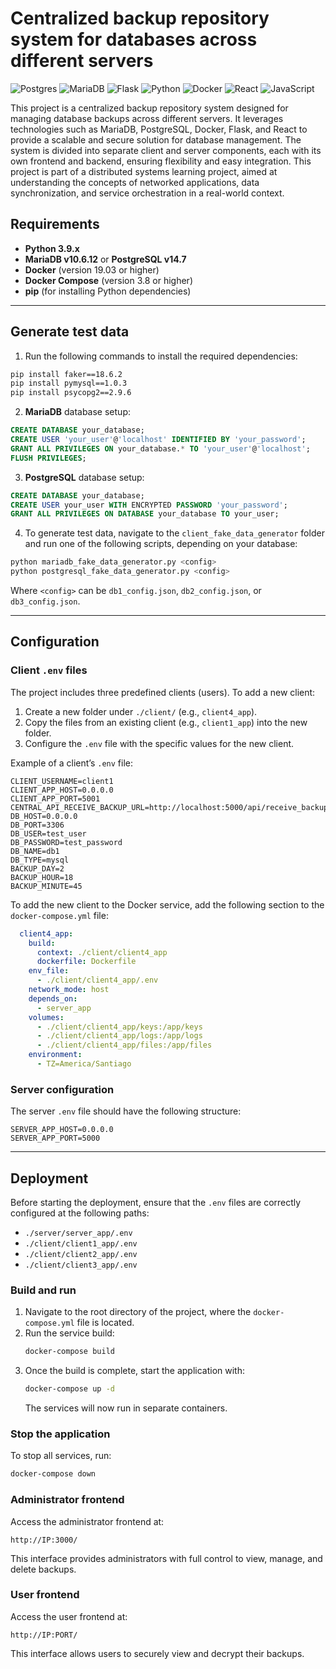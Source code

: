 # Centralized backup repository system for databases across different servers

![Postgres](https://img.shields.io/badge/postgres-%23316192.svg?style=for-the-badge&logo=postgresql&logoColor=white)
![MariaDB](https://img.shields.io/badge/MariaDB-003545?style=for-the-badge&logo=mariadb&logoColor=white)
![Flask](https://img.shields.io/badge/flask-%23000.svg?style=for-the-badge&logo=flask&logoColor=white)
![Python](https://img.shields.io/badge/python-3670A0?style=for-the-badge&logo=python&logoColor=ffdd54)
![Docker](https://img.shields.io/badge/docker-%230db7ed.svg?style=for-the-badge&logo=docker&logoColor=white)
![React](https://img.shields.io/badge/react-%2320232a.svg?style=for-the-badge&logo=react&logoColor=%2361DAFB)
![JavaScript](https://img.shields.io/badge/javascript-%23323330.svg?style=for-the-badge&logo=javascript&logoColor=%23F7DF1E)

This project is a centralized backup repository system designed for managing database backups across different servers. It leverages technologies such as MariaDB, PostgreSQL, Docker, Flask, and React to provide a scalable and secure solution for database management. The system is divided into separate client and server components, each with its own frontend and backend, ensuring flexibility and easy integration. This project is part of a distributed systems learning project, aimed at understanding the concepts of networked applications, data synchronization, and service orchestration in a real-world context.

## Requirements

- **Python 3.9.x**
- **MariaDB v10.6.12** or **PostgreSQL v14.7**
- **Docker** (version 19.03 or higher)
- **Docker Compose** (version 3.8 or higher)
- **pip** (for installing Python dependencies)

---

## Generate test data

1. Run the following commands to install the required dependencies:
```bash
pip install faker==18.6.2
pip install pymysql==1.0.3
pip install psycopg2==2.9.6
```

2. **MariaDB** database setup:
```sql
CREATE DATABASE your_database;
CREATE USER 'your_user'@'localhost' IDENTIFIED BY 'your_password';
GRANT ALL PRIVILEGES ON your_database.* TO 'your_user'@'localhost';
FLUSH PRIVILEGES;
```

3. **PostgreSQL** database setup:
```sql
CREATE DATABASE your_database;
CREATE USER your_user WITH ENCRYPTED PASSWORD 'your_password';
GRANT ALL PRIVILEGES ON DATABASE your_database TO your_user;
```

4. To generate test data, navigate to the `client_fake_data_generator` folder and run one of the following scripts, depending on your database:
```bash
python mariadb_fake_data_generator.py <config>
python postgresql_fake_data_generator.py <config>
```
Where `<config>` can be `db1_config.json`, `db2_config.json`, or `db3_config.json`.

---

## Configuration

### Client `.env` files

The project includes three predefined clients (users). To add a new client:

1. Create a new folder under `./client/` (e.g., `client4_app`).
2. Copy the files from an existing client (e.g., `client1_app`) into the new folder.
3. Configure the `.env` file with the specific values for the new client.

Example of a client’s `.env` file:
```env
CLIENT_USERNAME=client1
CLIENT_APP_HOST=0.0.0.0
CLIENT_APP_PORT=5001
CENTRAL_API_RECEIVE_BACKUP_URL=http://localhost:5000/api/receive_backup
DB_HOST=0.0.0.0
DB_PORT=3306
DB_USER=test_user
DB_PASSWORD=test_password
DB_NAME=db1
DB_TYPE=mysql
BACKUP_DAY=2
BACKUP_HOUR=18
BACKUP_MINUTE=45
```

To add the new client to the Docker service, add the following section to the `docker-compose.yml` file:
```yaml
  client4_app:
    build:
      context: ./client/client4_app
      dockerfile: Dockerfile
    env_file:
      - ./client/client4_app/.env
    network_mode: host
    depends_on:
      - server_app
    volumes:
      - ./client/client4_app/keys:/app/keys
      - ./client/client4_app/logs:/app/logs
      - ./client/client4_app/files:/app/files
    environment:
      - TZ=America/Santiago
```

### Server configuration

The server `.env` file should have the following structure:
```env
SERVER_APP_HOST=0.0.0.0
SERVER_APP_PORT=5000
```

---

## Deployment

Before starting the deployment, ensure that the `.env` files are correctly configured at the following paths:
- `./server/server_app/.env`
- `./client/client1_app/.env`
- `./client/client2_app/.env`
- `./client/client3_app/.env`

### Build and run

1. Navigate to the root directory of the project, where the `docker-compose.yml` file is located.
2. Run the service build:
   ```bash
   docker-compose build
   ```
3. Once the build is complete, start the application with:
   ```bash
   docker-compose up -d
   ```
   The services will now run in separate containers.

### Stop the application

To stop all services, run:
```bash
docker-compose down
```

### Administrator frontend

Access the administrator frontend at:
```
http://IP:3000/
```
This interface provides administrators with full control to view, manage, and delete backups.

### User frontend

Access the user frontend at:
```
http://IP:PORT/
```
This interface allows users to securely view and decrypt their backups.
